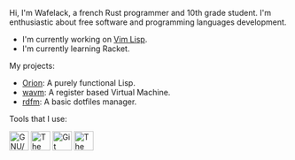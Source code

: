 Hi, I'm Wafelack, a french Rust programmer and 10th grade student. I'm enthusiastic about free software and programming languages development.

- I'm currently working on [Vim Lisp](https://github.com/wafelack/vimlisp).
- I'm currently learning Racket.

My projects:
- [Orion](https://github.com/wafelack/orion): A purely functional Lisp.
- [wavm](https://github.com/wafealck/wavm): A register based Virtual Machine.
- [rdfm](https://github.com/wafelack/rdfm): A basic dotfiles manager.

Tools that I use:

<a href="https://gnu.org"><img height="35px" src="https://www.gnu.org/graphics/heckert_gnu.transp.small.png" title="GNU/Linux"></a>&nbsp;<a href="https://rust-lang.org"><img height="35px" src="https://upload.wikimedia.org/wikipedia/commons/thumb/d/d5/Rust_programming_language_black_logo.svg/1024px-Rust_programming_language_black_logo.svg.png" title="The Rust programming language"></a>&nbsp;<a href="https://git-scm.com"><img height="35px" src="https://git-scm.com/images/logo@2x.png" title="Git"></a>&nbsp;<a href="https://www.vim.org/"><img height="35px" src="https://www.vim.org/images/vim32x32.gif" title="The Vim editor"></a>
